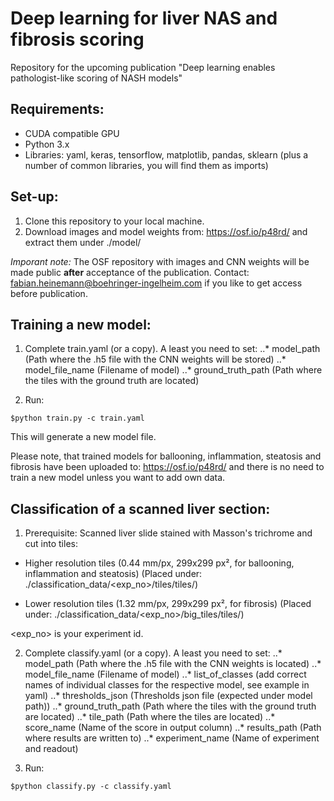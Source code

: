 # Deep learning for liver NAS and fibrosis scoring

Repository for the upcoming publication "Deep learning enables pathologist-like scoring of NASH models"

## Requirements:

- CUDA compatible GPU
- Python 3.x
- Libraries: yaml, keras, tensorflow, matplotlib, pandas, sklearn (plus a number of common libraries, you will find them as imports)

## Set-up:

1. Clone this repository to your local machine.
2. Download images and model weights from: https://osf.io/p48rd/ and extract them under ./model/

*Imporant note:* The OSF repository with images and CNN weights will be made public <b>after</b> acceptance of the publication. Contact: fabian.heinemann@boehringer-ingelheim.com if you like to get access before publication.

## Training a new model:

1. Complete train.yaml (or a copy). A least you need to set:
..* model_path (Path where the .h5 file with the CNN weights will be stored)
..* model_file_name (Filename of model)
..* ground_truth_path (Path where the tiles with the ground truth are located)

2. Run:
``` 
$python train.py -c train.yaml
```
This will generate a new model file.

Please note, that trained models for ballooning, inflammation, steatosis and fibrosis have been uploaded to: https://osf.io/p48rd/ and there is no need to train a new model unless you want to add own data.
 
## Classification of a scanned liver section:

1. Prerequisite: 
Scanned liver slide stained with Masson's trichrome and cut into tiles:
* Higher resolution tiles (0.44 mm/px, 299x299 px², for ballooning, inflammation and steatosis)
(Placed under: ./classification_data/<exp_no>/tiles/tiles/)

* Lower resolution tiles (1.32 mm/px, 299x299 px², for fibrosis)
(Placed under: ./classification_data/<exp_no>/big_tiles/tiles/)

<exp_no> is your experiment id.

2. Complete classify.yaml (or a copy). A least you need to set:
..* model_path (Path where the .h5 file with the CNN weights is located)
..* model_file_name (Filename of model)
..* list_of_classes (add correct names of individual classes for the respective model, see example in yaml)
..* thresholds_json (Thresholds json file (expected under model path))
..* ground_truth_path (Path where the tiles with the ground truth are located)
..* tile_path (Path where the tiles are located)
..* score_name (Name of the score in output column)
..* results_path (Path where results are written to)
..* experiment_name (Name of experiment and readout)

3. Run:
``` 
$python classify.py -c classify.yaml
```
